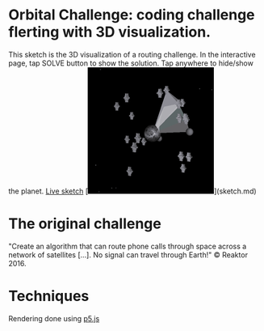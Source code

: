 # Orbital Challenge: coding challenge flerting with 3D visualization.
This sketch is the 3D visualization of a routing challenge. In the interactive page, tap SOLVE button to show the solution. Tap anywhere to hide/show the planet.
[Live sketch](sketch.md)
[[![Interactive Gallery](./orbitalChallenge/images/orbital.gif)](./orbitalChallenge/)](sketch.md)

# The original challenge
"Create an algorithm that can route phone calls through space across a network of satellites [...]. No signal can travel through Earth!" © Reaktor 2016.

# Techniques
Rendering done using [p5.js](https://p5js.org)